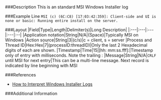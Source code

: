 ###Description
This is an standard MSI Windows Installer log


###Example Line
`MSI (c) (6C:C8) [17:03:42:359]: Client-side and UI is none or basic: Running entire install on the server.`


###Layout
|Field|Type|Length|Delimiter(s)|Long Description|
|:---|:---|:---|:---|:--|
|Application notation|String|N/A|{Space}|Typically MSI on Windows
|Action source|String|3|(c/s)|c = client, s = server
|Process and Thread ID|Hex:Hex|7|(processID:threadID)|Only the last 2 Hexadecimal digits of each are shown.
|Timestamp|Time|15|[hh: mm:ss.fff]:|Timestamp only of entry with milliseconds. Note the trailing :
|Message|String|N/A|`CRLF` until MSI for next entry|This can be a multi-line message.  Next record is indicated by line beginning with MSI


###References
- [How to Interpret Windows Installer Logs](http://blogs.technet.com/b/richard_macdonald/archive/2007/04/02/how-to-interpret-windows-installer-logs.aspx)


###Additional Information



